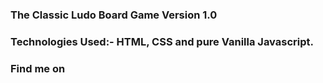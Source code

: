 ### The Classic Ludo Board Game Version 1.0 

### Technologies Used:- HTML, CSS and pure Vanilla Javascript.

### Find me on 